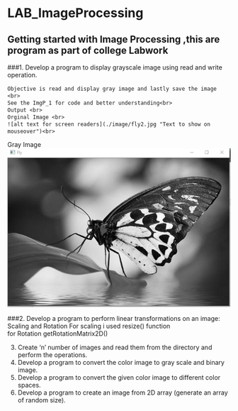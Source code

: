 # LAB_ImageProcessing
## Getting started with Image Processing ,this are program as part of college Labwork 

###1. Develop a program to display grayscale image using read and write operation.

    Objective is read and display gray image and lastly save the image <br>
    See the ImgP_1 for code and better understanding<br>
    Output <br>
    Orginal Image <br>
    ![alt text for screen readers](./image/fly2.jpg "Text to show on mouseover")<br>

Gray Image<br>
    ![alt text for screen readers](./resultsImg/ip1.PNG "Text to show on mouseover")<br>

###2. Develop a program to perform linear transformations on an image: Scaling and
Rotation
    For scaling i used resize() function<br>
    for Rotation  getRotationMatrix2D() <br>


3. Create ‘n’ number of images and read them from the directory and
perform the operations.
4. Develop a program to convert the color image to gray scale and binary image.
5. Develop a program to convert the given color image to different color spaces.
6. Develop a program to create an image from 2D array (generate an array of
random size).

